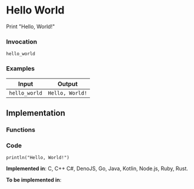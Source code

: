 # Hello World

Print "Hello, World!"

### Invocation

`hello_world`

### Examples

| Input         | Output          |
| ------------- | --------------- |
| `hello_world` | `Hello, World!` |

## Implementation

### Functions

### Code

```
println("Hello, World!")
```

**Implemented in**: C, C++ C#, DenoJS, Go, Java, Kotlin, Node.js, Ruby, Rust.

**To be implemented in**:
